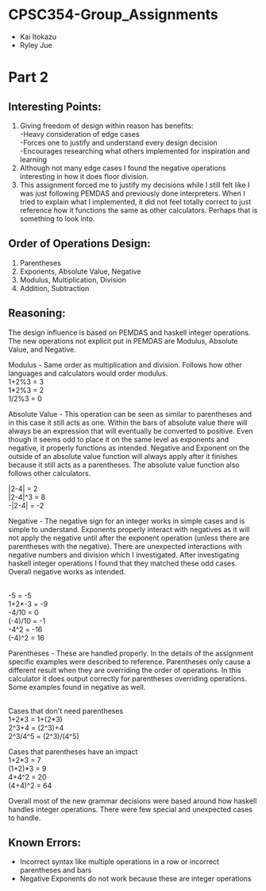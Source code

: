 # CPSC354-Group_Assignments
* Kai Itokazu
* Ryley Jue

# Part 2
## Interesting Points:
1. Giving freedom of design within reason has benefits:
    <br/>
    -Heavy consideration of edge cases
    <br/>
    -Forces one to justify and understand every design decision
    <br/>
    -Encourages researching what others implemented for inspiration and learning
2. Although not many edge cases I found the negative operations interesting in how it does floor division.
3. This assignment forced me to justify my decisions while I still felt like I was just following PEMDAS and previously done interpreters. When I tried to explain what I implemented, it did not feel totally correct to just reference how it functions the same as other calculators. Perhaps that is something to look into.

## Order of Operations Design:
1. Parentheses
2. Exponents, Absolute Value, Negative
3. Modulus, Multiplication, Division
4. Addition, Subtraction

## Reasoning:
The design influence is based on PEMDAS and haskell integer operations. The new operations not explicit put in PEMDAS are Modulus, Absolute Value, and Negative.

Modulus - Same order as multiplication and division. Follows how other languages and calculators would order modulus.
<br/>
1+2%3 = 3<br/>
1*2%3 = 2<br/>
1/2%3 = 0<br/>

Absolute Value - This operation can be seen as similar to parentheses and in this case it still acts as one. Within the bars of absolute value there will always be an expression that will eventually be converted to positive. Even though it seems odd to place it on the same level as exponents and negative, it properly functions as intended. Negative and Exponent on the outside of an absolute value function will always apply after it finishes because it still acts as a parentheses. The absolute value function also follows other calculators.

|2-4| = 2<br/>
|2-4|^3 = 8<br/>
-|2-4| = -2<br/>


Negative - The negative sign for an integer works in simple cases and is simple to understand. Exponents properly interact with negatives as it will not apply the negative until after the exponent operation (unless there are parentheses with the negative). There are unexpected interactions with negative numbers and division which I investigated. After investigating haskell integer operations I found that they matched these odd cases. Overall negative works as intended.

<br/>
-5 = -5<br/>
1+2*-3 = -9<br/>
-4/10 = 0<br/>
(-4)/10 = -1<br/>
-4^2 = -16<br/>
(-4)^2 = 16<br/>

Parentheses - These are handled properly. In the details of the assignment specific examples were described to reference. Parentheses only cause a different result when they are overriding the order of operations. In this calculator it does output correctly for parentheses overriding operations. Some examples found in negative as well.


<br/>
Cases that don't need parentheses<br/>
1+2*3 = 1+(2*3) <br/>
2^3+4 = (2^3)+4 <br/>
2^3/4^5 = (2^3)/(4^5) <br/> 

Cases that parentheses have an impact<br/>
1+2*3 = 7<br/>
(1+2)*3 = 9<br/>
4+4^2 = 20<br/>
(4+4)^2 = 64<br/>


Overall most of the new grammar decisions were based around how haskell handles integer operations. There were few special and unexpected cases to handle. 

## Known Errors:
- Incorrect syntax like multiple operations in a row or incorrect parentheses and bars
- Negative Exponents do not work because these are integer operations